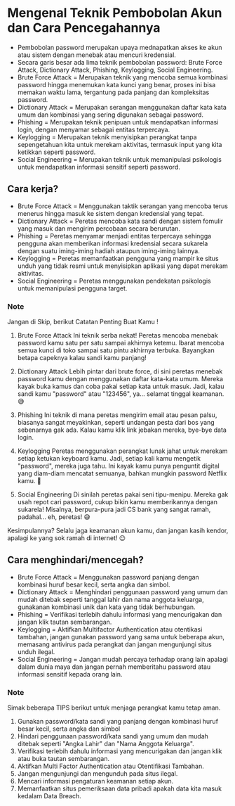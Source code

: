 # Mengenal Teknik Pembobolan Akun dan Cara Pencegahannya
- Pembobolan password merupakan upaya mednapatkan akses ke akun atau sistem dengan menebak atau mencuri kredensial.
- Secara garis besar ada lima teknik pembobolan password: Brute Force Attack, Dictionary Attack, Phishing, Keylogging, Social Engineering.
- Brute Force Attack = Merupakan teknik yang mencoba semua kombinasi password hingga menemukan kata kunci yang benar, proses ini bisa memakan waktu lama, tergantung pada panjang dan kompleksitas password.
- Dictionary Attack = Merupakan serangan menggunakan daftar kata kata umum dan kombinasi yang sering digunakan sebagai password.
- Phishing = Merupakan teknik penipuan untuk mendapatkan informasi login, dengan menyamar sebagai entitas terpercaya.
- Keylogging = Merupakan teknik menyisipkan perangkat tanpa sepengetahuan kita untuk merekam aktivitas, termasuk input yang kita ketikkan seperti password.
- Social Engineering = Merupakan teknik untuk memanipulasi psikologis untuk mendapatkan informasi sensitif seperti password.
## Cara kerja?
- Brute Force Attack = Menggunakan taktik serangan yang mencoba terus menerus hingga masuk ke sistem dengan kredensial yang tepat.
- Dictionary Attack = Peretas mencoba kata sandi dengan sistem fomulir yang masuk dan mengirim percobaan secara berurutan.
- Phishing = Peretas menyamar menjadi entitas terpercaya sehingga pengguna akan memberikan informasi kredensial secara sukarela dengan suatu iming-iming hadiah ataupun iming-iming lainnya.
- Keylogging = Peretas memanfaatkan pengguna yang mampir ke situs unduh yang tidak resmi untuk menyisipkan aplikasi yang dapat merekam aktivitas.
- Social Engineering = Peretas menggunakan pendekatan psikologis untuk memanipulasi pengguna target.

### Note
Jangan di Skip, berikut Catatan Penting Buat Kamu !

1. Brute Force Attack
Ini teknik serba nekat! Peretas mencoba menebak password kamu satu per satu sampai akhirnya ketemu. Ibarat mencoba semua kunci di toko sampai satu pintu akhirnya terbuka. Bayangkan betapa capeknya kalau sandi kamu panjang!

2. Dictionary Attack
Lebih pintar dari brute force, di sini peretas menebak password kamu dengan menggunakan daftar kata-kata umum. Mereka kayak buka kamus dan coba pakai setiap kata untuk masuk. Jadi, kalau sandi kamu "password" atau "123456", ya... selamat tinggal keamanan. 😅

3. Phishing
Ini teknik di mana peretas mengirim email atau pesan palsu, biasanya sangat meyakinkan, seperti undangan pesta dari bos yang sebenarnya gak ada. Kalau kamu klik link jebakan mereka, bye-bye data login.

4. Keylogging
Peretas menggunakan perangkat lunak jahat untuk merekam setiap ketukan keyboard kamu. Jadi, setiap kali kamu mengetik "password", mereka juga tahu. Ini kayak kamu punya penguntit digital yang diam-diam mencatat semuanya, bahkan mungkin password Netflix kamu. 😬

5. Social Engineering
Di sinilah peretas pakai seni tipu-menipu. Mereka gak usah repot cari password, cukup bikin kamu memberikannya dengan sukarela! Misalnya, berpura-pura jadi CS bank yang sangat ramah, padahal... eh, peretas! 😅

Kesimpulannya? Selalu jaga keamanan akun kamu, dan jangan kasih kendor, apalagi ke yang sok ramah di internet! 😉

## Cara menghindari/mencegah?
- Brute Force Attack = Menggunakan password panjang dengan kombinasi huruf besar kecil, serta angka dan simbol.
- Dictionary Attack = Menghindari penggunaan password yang umum dan mudah ditebak seperti tanggal lahir dan nama anggota keluarga, gunakanan kombinasi unik dan kata yang tidak berhubungan.
- Phishing = Verifikasi terlebih dahulu informasi yang mencurigakan dan jangan klik tautan sembarangan.
- Keylogging = Aktifkan Multifactor Authentication atau otentikasi tambahan, jangan gunakan password yang sama untuk beberapa akun, memasang antivirus pada perangkat dan jangan mengunjungi situs unduh ilegal.
- Social Engineering = Jangan mudah percaya terhadap orang lain apalagi dalam dunia maya dan jangan pernah memberitahu password atau informasi sensitif kepada orang lain.

### Note
Simak beberapa TIPS berikut untuk menjaga perangkat kamu tetap aman.
1. Gunakan password/kata sandi yang panjang dengan kombinasi huruf besar kecil, serta angka dan simbol
2. Hindari penggunaan password/kata sandi yang umum dan mudah ditebak seperti "Angka Lahir" dan "Nama Anggota Keluarga".
3. Verifikasi terlebih dahulu informasi yang mencurigakan dan jangan klik atau buka tautan sembarangan.
4. Aktifkan Multi Factor Authentication atau Otentifikasi Tambahan.
5. Jangan mengunjungi dan mengunduh pada situs ilegal.
6. Mencari informasi pengaturan keamanan setiap akun.
7. Memanfaatkan situs pemeriksaan data pribadi apakah data kita masuk kedalam Data Breach.
